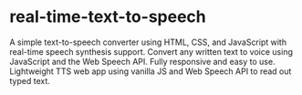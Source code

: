 # real-time-text-to-speech
A simple text-to-speech converter using HTML, CSS, and JavaScript with real-time speech synthesis support.  Convert any written text to voice using JavaScript and the Web Speech API. Fully responsive and easy to use.  Lightweight TTS web app using vanilla JS and Web Speech API to read out typed text.
